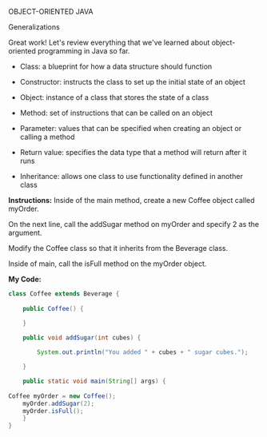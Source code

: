OBJECT-ORIENTED JAVA

Generalizations

Great work! Let's review everything that we've learned about object-oriented programming in Java so far.

* Class: a blueprint for how a data structure should function

* Constructor: instructs the class to set up the initial state of an object

* Object: instance of a class that stores the state of a class

* Method: set of instructions that can be called on an object

* Parameter: values that can be specified when creating an object or calling a method

* Return value: specifies the data type that a method will return after it runs

* Inheritance: allows one class to use functionality defined in another class

**Instructions:**
Inside of the main method, create a new Coffee object called myOrder.

On the next line, call the addSugar method on myOrder and specify 2 as the argument.

Modify the Coffee class so that it inherits from the Beverage class.

Inside of main, call the isFull method on the myOrder object.

**My Code:**
```java
class Coffee extends Beverage {
	
	public Coffee() {

	}
	
	public void addSugar(int cubes) {

		System.out.println("You added " + cubes + " sugar cubes.");

	}

	public static void main(String[] args) {
  
Coffee myOrder = new Coffee(); 
    myOrder.addSugar(2);
    myOrder.isFull();
	}
}
```
